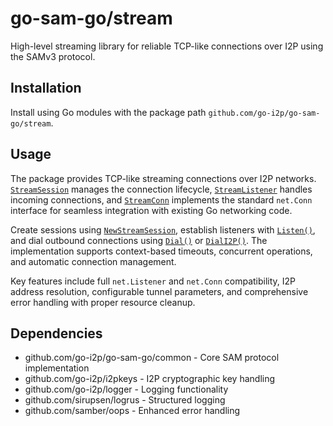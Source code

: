 # go-sam-go/stream

High-level streaming library for reliable TCP-like connections over I2P using the SAMv3 protocol.

## Installation

Install using Go modules with the package path `github.com/go-i2p/go-sam-go/stream`.

## Usage

The package provides TCP-like streaming connections over I2P networks. [`StreamSession`](stream/types.go) manages the connection lifecycle, [`StreamListener`](stream/types.go) handles incoming connections, and [`StreamConn`](stream/types.go) implements the standard `net.Conn` interface for seamless integration with existing Go networking code.

Create sessions using [`NewStreamSession`](stream/session.go), establish listeners with [`Listen()`](stream/session.go), and dial outbound connections using [`Dial()`](stream/session.go) or [`DialI2P()`](stream/session.go). The implementation supports context-based timeouts, concurrent operations, and automatic connection management.

Key features include full `net.Listener` and `net.Conn` compatibility, I2P address resolution, configurable tunnel parameters, and comprehensive error handling with proper resource cleanup.

## Dependencies

- github.com/go-i2p/go-sam-go/common - Core SAM protocol implementation
- github.com/go-i2p/i2pkeys - I2P cryptographic key handling  
- github.com/go-i2p/logger - Logging functionality
- github.com/sirupsen/logrus - Structured logging
- github.com/samber/oops - Enhanced error handling